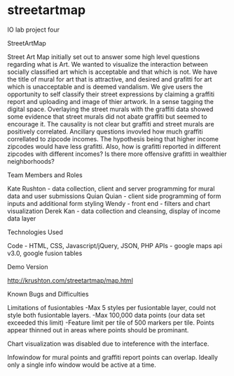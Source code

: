 streetartmap
============

IO lab project four

StreetArtMap

Street Art Map initially set out to answer some high level questions regarding what is Art.  We wanted to visualize the interaction between socially classified art which is acceptable and that which is not.  We have the title of mural for art that is attractive, and desired and grafitti for art which is unacceptable and is deemed vandalism.  We give users the opportunity to self classify their street expressions by claiming a graffiti report and uploading and image of thier artwork.  In a sense tagging the digital space. Overlaying the street murals with the graffiti data showed some evidence that street murals did not abate graffiti but seemed to encourage it.  The causality is not clear but graffiti and street murals are positively correlated. Ancillary questions invovled how much graffiti correllated to zipcode incomes.  The hypothesis being that higher income zipcodes would have less grafitti.  Also, how is grafitti reported in different zipcodes with different incomes?  Is there more offensive grafitti in wealthier neighborhoods? 

Team Members and Roles

Kate Rushton - data collection, client and server programming for mural data and user submissions 
Quian Quian - client side programming of form inputs and additional form styling
Wendy - front end - filters and chart visualization
Derek Kan - data collection and cleansing, display of income data layer 

Technologies Used

Code - HTML, CSS, Javascript/jQuery, JSON, PHP
APIs - google maps api v3.0, google fusion tables

Demo Version

http://krushton.com/streetartmap/map.html

Known Bugs and Difficulties

Limitations of fusiontables
-Max 5 styles per fusiontable layer, could not style both fusiontable layers.
-Max 100,000 data points (our data set exceeded this limit)
-Feature limit per tile of 500 markers per tile.  Points appear thinned out in areas where points should be prominant.

Chart visualization was disabled due to inteference with the interface. 

Infowindow for mural points and graffiti report points can overlap.  Ideally only a single info window would be active at a time.

